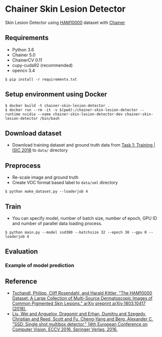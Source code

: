 # Chainer Skin Lesion Detector

Skin Lesion Detector using [HAM10000](https://arxiv.org/abs/1803.10417) dataset with [Chainer](https://chainer.org/)

## Requirements

- Python 3.6
- Chainer 5.0
- ChainerCV 0.11
- cupy-cuda92 (recommended)
- opencv 3.4

```shell
$ pip install -r requirementx.txt
```

## Setup environment using Docker

```
$ docker build -t chainer-skin-lesion-detector .
$ docker run --rm -it -v $(pwd):/chainer-skin-lesion-detector --runtime nvidia --name chainer-skin-lesion-detector-dev chainer-skin-lesion-detector /bin/bash
```

## Download dataset
- Download training dataset and ground truth data from [Task 1: Training | ISIC 2018](https://challenge2018.isic-archive.com/task1/training/) to `data/` directory

## Preprocess

- Re-scale image and ground truth
- Create VOC format based label to `data/xml` directory

```shell
$ python make_dataset.py --loaderjob 4
```

## Train
- You can specify model, number of batch size, number of epoch, GPU ID and number of parallel data loading process.
```
$ python main.py --model ssd300 --batchsize 32 --epoch 30 --gpu 0 --loaderjob 4
```

## Evaluation

### Example of model prediction

## Reference

- [Tschandl, Philipp, Cliff Rosendahl, and Harald Kittler. "The HAM10000 Dataset: A Large Collection of Multi-Source Dermatoscopic Images of Common Pigmented Skin Lesions." arXiv preprint arXiv:1803.10417 (2018).](https://arxiv.org/abs/1803.10417)
- [Liu, Wei and Anguelov, Dragomir and Erhan, Dumitru and Szegedy, Christian and Reed, Scott and Fu, Cheng-Yang and Berg, Alexander C. "SSD: Single shot multibox detector." 14th European Conference on Computer Vision, ECCV 2016. Springer Verlag, 2016.](https://arxiv.org/abs/1512.02325)
